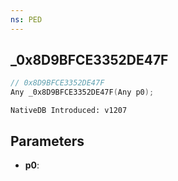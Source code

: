 ```yaml
---
ns: PED
---
```

## _0x8D9BFCE3352DE47F

```c
// 0x8D9BFCE3352DE47F
Any _0x8D9BFCE3352DE47F(Any p0);
```

```
NativeDB Introduced: v1207
```

## Parameters
* **p0**:
